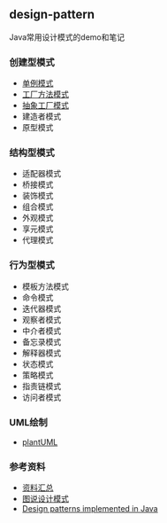 ## design-pattern

Java常用设计模式的demo和笔记

### 创建型模式

- [单例模式](singleton/README.md)
- [工厂方法模式](factory-method/README.md)
- [抽象工厂模式](abstract-factory/README.md)
- 建造者模式
- 原型模式

### 结构型模式

- 适配器模式
- 桥接模式
- 装饰模式
- 组合模式
- 外观模式
- 享元模式
- 代理模式

### 行为型模式

- 模板方法模式
- 命令模式
- 迭代器模式
- 观察者模式
- 中介者模式
- 备忘录模式
- 解释器模式
- 状态模式
- 策略模式
- 指责链模式
- 访问者模式

### UML绘制
- [plantUML](http://plantuml.com/zh/)

### 参考资料

- [资料汇总](https://www.cnblogs.com/foryang/p/5849402.html)
- [图说设计模式](https://design-patterns.readthedocs.io/zh_CN/latest/index.html)
- [Design patterns implemented in Java](https://java-design-patterns.com/)